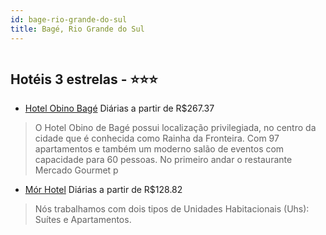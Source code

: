 ```yaml
---
id: bage-rio-grande-do-sul
title: Bagé, Rio Grande do Sul
---
```


<center><img src="http://media.omnibees.com/Images/8629/Property/378787.jpg" alt="" /></center>


## Hotéis 3 estrelas - ⭐️⭐️⭐️

-    [Hotel Obino Bagé](https://www.hurb.com/hoteis/bage/hotel-obino-bage-OMN-8629?cmp=18055) Diárias a partir de R$267.37
   > O Hotel Obino de Bagé possui localização privilegiada, no centro da cidade que é conhecida como Rainha da Fronteira. Com 97 apartamentos e também um moderno salão de eventos com capacidade para 60 pessoas. No primeiro andar o restaurante Mercado Gourmet p
-    [Mór Hotel](https://www.hurb.com/hoteis/bage/mor-hotel-7353?cmp=18055) Diárias a partir de R$128.82
   > Nós trabalhamos com dois tipos de Unidades Habitacionais (Uhs): Suítes e Apartamentos. 
